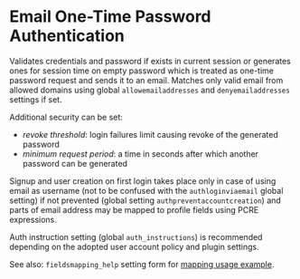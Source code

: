 # Email One-Time Password Authentication

Validates credentials and password if exists in current session or generates
ones for session time on empty password which is treated as one-time password
request and sends it to an email. Matches only valid email from allowed domains
using global `allowemailaddresses` and `denyemailaddresses` settings if set.

Additional security can be set:
- *revoke threshold*: login failures limit causing revoke of the generated password
- *minimum request period*: a time in seconds after which another password can be generated

Signup and user creation on first login takes place only in case of using email
as username (not to be confused with the `authloginviaemail` global setting) if
not prevented (global setting `authpreventaccountcreation`) and parts of email
address may be mapped to profile fields using PCRE expressions.

Auth instruction setting (global `auth_instructions`) is recommended depending
on the adopted user account policy and plugin settings.

See also: `fieldsmapping_help` setting form for [mapping usage example](lang/en/auth_emailotp.php).
